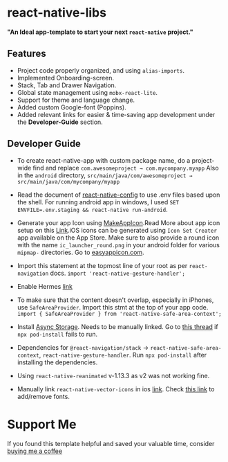 # react-native-libs

**"An Ideal app-template to start your next `react-native` project."**

## Features

- Project code properly organized, and using `alias-imports`.
- Implemented Onboarding-screen.
- Stack, Tab and Drawer Navigation.
- Global state management using `mobx-react-lite`.
- Support for theme and language change.
- Added custom Google-font (Poppins). 
- Added relevant links for easier & time-saving app development under the **Developer-Guide** section.

## Developer Guide

-   To create react-native-app with custom package name, do a project-wide find and replace ```com.awesomeproject → com.mycompany.myapp``` Also in the `android` directory,
```src/main/java/com/awesomeproject → src/main/java/com/mycompany/myapp```

-   Read the document of [react-native-config](https://www.npmjs.com/package/react-native-config) to use .env files based upon the shell. For running android app in windows, I used `SET ENVFILE=.env.staging && react-native run-android`.

-   Generate your app Icon using [MakeAppIcon](https://makeappicon.com/).Read More about app icon setup on this [Link](https://aboutreact.com/react-native-change-app-icon/).iOS icons can be generated using `Icon Set Creater` app available on the App Store. Make sure to also provide a round icon with the name `ic_launcher_round.png` in your android folder for various `mipmap-` directories.
Go to [easyappicon.com](https://easyappicon.com/).

- Import this statement at the topmost line of your root as per `react-navigation` docs.
```import 'react-native-gesture-handler';```

-   Enable Hermes [link](https://reactnative.dev/docs/hermes)

-   To make sure that the content doesn't overlap, especially in iPhones, use `SafeAreaProvider`. Import this stmt at the top of your app code.
```import { SafeAreaProvider } from 'react-native-safe-area-context';```

-   Install [Async Storage](https://react-native-async-storage.github.io/async-storage/). Needs to be manually linked. Go to [this thread](https://stackoverflow.com/questions/61479644/invalid-podfile-file-unable-to-locate-the-executable-node) if `npx pod-install` fails to run.

-   Dependencies for `@react-navigation/stack` -> `react-native-safe-area-context`, `react-native-gesture-handler`. Run `npx pod-install` after installing the dependencies.

- Using `react-native-reanimated` v-1.13.3 as v2 was not working fine.

- Manually link `react-native-vector-icons` in ios [link](https://medium.com/@vimniky/how-to-use-vector-icons-in-your-react-native-project-8212ac6a8f06). Check [this link](https://medium.com/@danielskripnik/how-to-add-and-remove-custom-fonts-in-react-native-b2830084b0e4) to add/remove fonts. 

# Support Me

If you found this template helpful and saved your valuable time, consider [buying me a coffee](https://www.buymeacoffee.com/nish1896)  